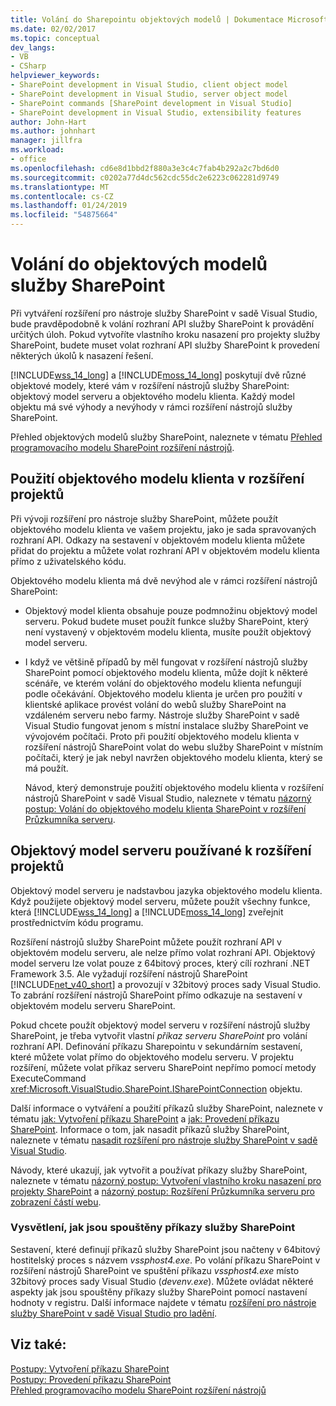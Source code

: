 ```yaml
---
title: Volání do Sharepointu objektových modelů | Dokumentace Microsoftu
ms.date: 02/02/2017
ms.topic: conceptual
dev_langs:
- VB
- CSharp
helpviewer_keywords:
- SharePoint development in Visual Studio, client object model
- SharePoint development in Visual Studio, server object model
- SharePoint commands [SharePoint development in Visual Studio]
- SharePoint development in Visual Studio, extensibility features
author: John-Hart
ms.author: johnhart
manager: jillfra
ms.workload:
- office
ms.openlocfilehash: cd6e8d1bbd2f880a3e3c4c7fab4b292a2c7bd6d0
ms.sourcegitcommit: c0202a77d4dc562cdc55dc2e6223c062281d9749
ms.translationtype: MT
ms.contentlocale: cs-CZ
ms.lasthandoff: 01/24/2019
ms.locfileid: "54875664"
---
```

# <a name="call-into-the-sharepoint-object-models"></a>Volání do objektových modelů služby SharePoint
  Při vytváření rozšíření pro nástroje služby SharePoint v sadě Visual Studio, bude pravděpodobně k volání rozhraní API služby SharePoint k provádění určitých úloh. Pokud vytvoříte vlastního kroku nasazení pro projekty služby SharePoint, budete muset volat rozhraní API služby SharePoint k provedení některých úkolů k nasazení řešení.  
  
 [!INCLUDE[wss_14_long](../sharepoint/includes/wss-14-long-md.md)] a [!INCLUDE[moss_14_long](../sharepoint/includes/moss-14-long-md.md)] poskytují dvě různé objektové modely, které vám v rozšíření nástrojů služby SharePoint: objektový model serveru a objektového modelu klienta. Každý model objektu má své výhody a nevýhody v rámci rozšíření nástrojů služby SharePoint.  
  
 Přehled objektových modelů služby SharePoint, naleznete v tématu [Přehled programovacího modelu SharePoint rozšíření nástrojů](../sharepoint/overview-of-the-programming-model-of-sharepoint-tools-extensions.md).  
  
## <a name="use-the-client-object-model-in-extension-projects"></a>Použití objektového modelu klienta v rozšíření projektů
 Při vývoji rozšíření pro nástroje služby SharePoint, můžete použít objektového modelu klienta ve vašem projektu, jako je sada spravovaných rozhraní API. Odkazy na sestavení v objektovém modelu klienta můžete přidat do projektu a můžete volat rozhraní API v objektovém modelu klienta přímo z uživatelského kódu.  
  
 Objektového modelu klienta má dvě nevýhod ale v rámci rozšíření nástrojů SharePoint:  
  
- Objektový model klienta obsahuje pouze podmnožinu objektový model serveru. Pokud budete muset použít funkce služby SharePoint, který není vystavený v objektovém modelu klienta, musíte použít objektový model serveru.  
  
- I když ve většině případů by měl fungovat v rozšíření nástrojů služby SharePoint pomocí objektového modelu klienta, může dojít k některé scénáře, ve kterém volání do objektového modelu klienta nefungují podle očekávání. Objektového modelu klienta je určen pro použití v klientské aplikace provést volání do webů služby SharePoint na vzdáleném serveru nebo farmy. Nástroje služby SharePoint v sadě Visual Studio fungovat jenom s místní instalace služby SharePoint ve vývojovém počítači. Proto při použití objektového modelu klienta v rozšíření nástrojů SharePoint volat do webu služby SharePoint v místním počítači, který je jak nebyl navržen objektového modelu klienta, který se má použít.  
  
  Návod, který demonstruje použití objektového modelu klienta v rozšíření nástrojů SharePoint v sadě Visual Studio, naleznete v tématu [názorný postup: Volání do objektového modelu klienta SharePoint v rozšíření Průzkumníka serveru](../sharepoint/walkthrough-calling-into-the-sharepoint-client-object-model-in-a-server-explorer-extension.md).  
  
## <a name="use-the-server-object-model-in-extension-projects"></a>Objektový model serveru používané k rozšíření projektů
 Objektový model serveru je nadstavbou jazyka objektového modelu klienta. Když použijete objektový model serveru, můžete použít všechny funkce, která [!INCLUDE[wss_14_long](../sharepoint/includes/wss-14-long-md.md)] a [!INCLUDE[moss_14_long](../sharepoint/includes/moss-14-long-md.md)] zveřejnit prostřednictvím kódu programu.  

 Rozšíření nástrojů služby SharePoint můžete použít rozhraní API v objektovém modelu serveru, ale nelze přímo volat rozhraní API. Objektový model serveru lze volat pouze z 64bitový proces, který cílí rozhraní .NET Framework 3.5. Ale vyžadují rozšíření nástrojů SharePoint [!INCLUDE[net_v40_short](../sharepoint/includes/net-v40-short-md.md)] a provozují v 32bitový proces sady Visual Studio. To zabrání rozšíření nástrojů SharePoint přímo odkazuje na sestavení v objektovém modelu serveru SharePoint.  
  
 Pokud chcete použít objektový model serveru v rozšíření nástrojů služby SharePoint, je třeba vytvořit vlastní *příkaz serveru SharePoint* pro volání rozhraní API. Definování příkazu Sharepointu v sekundárním sestavení, které můžete volat přímo do objektového modelu serveru. V projektu rozšíření, můžete volat příkaz serveru SharePoint nepřímo pomocí metody ExecuteCommand <xref:Microsoft.VisualStudio.SharePoint.ISharePointConnection> objektu.  
  
 Další informace o vytváření a použití příkazů služby SharePoint, naleznete v tématu [jak: Vytvoření příkazu SharePoint](../sharepoint/how-to-create-a-sharepoint-command.md) a [jak: Provedení příkazu SharePoint](../sharepoint/how-to-execute-a-sharepoint-command.md). Informace o tom, jak nasadit příkazů služby SharePoint, naleznete v tématu [nasadit rozšíření pro nástroje služby SharePoint v sadě Visual Studio](../sharepoint/deploying-extensions-for-the-sharepoint-tools-in-visual-studio.md).  
  
 Návody, které ukazují, jak vytvořit a používat příkazy služby SharePoint, naleznete v tématu [názorný postup: Vytvoření vlastního kroku nasazení pro projekty SharePoint](../sharepoint/walkthrough-creating-a-custom-deployment-step-for-sharepoint-projects.md) a [názorný postup: Rozšíření Průzkumníka serveru pro zobrazení částí webu](../sharepoint/walkthrough-extending-server-explorer-to-display-web-parts.md).  
  
### <a name="understand-how-sharepoint-commands-are-executed"></a>Vysvětlení, jak jsou spouštěny příkazy služby SharePoint
 Sestavení, které definují příkazů služby SharePoint jsou načteny v 64bitový hostitelský proces s názvem *vssphost4.exe*. Po volání příkazu SharePoint v rozšíření nástrojů SharePoint ve spuštění příkazu *vssphost4.exe* místo 32bitový proces sady Visual Studio (*devenv.exe*). Můžete ovládat některé aspekty jak jsou spouštěny příkazy služby SharePoint pomocí nastavení hodnoty v registru. Další informace najdete v tématu [rozšíření pro nástroje služby SharePoint v sadě Visual Studio pro ladění](../sharepoint/debugging-extensions-for-the-sharepoint-tools-in-visual-studio.md).  
  
## <a name="see-also"></a>Viz také:
 [Postupy: Vytvoření příkazu SharePoint](../sharepoint/how-to-create-a-sharepoint-command.md)   
 [Postupy: Provedení příkazu SharePoint](../sharepoint/how-to-execute-a-sharepoint-command.md)   
 [Přehled programovacího modelu SharePoint rozšíření nástrojů](../sharepoint/overview-of-the-programming-model-of-sharepoint-tools-extensions.md)  
